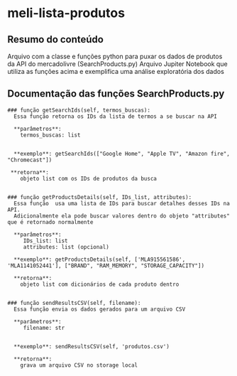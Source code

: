 # meli-lista-produtos

## Resumo do conteúdo
Arquivo com a classe e funções python para puxar os dados de produtos da API do mercadolivre (SearchProducts.py)
Arquivo Jupiter Notebook que utiliza as funções acima e exemplifica uma análise exploratória dos dados

## Documentação das funções SearchProducts.py

    ### função getSearchIds(self, termos_buscas):
      Essa função retorna os IDs da lista de termos a se buscar na API
    
      **parâmetros**:
        termos_buscas: list
    
      
      **exemplo**: getSearchIds(["Google Home", "Apple TV", "Amazon fire", "Chromecast"])
    
     **retorna**:
        objeto list com os IDs de produtos da busca
    
    
    ### função getProductsDetails(self, IDs_list, attributes):
      Essa função  usa uma lista de IDs para buscar detalhes desses IDs na API. 
      Adicionalmente ela pode buscar valores dentro do objeto "attributes" que é retornado normalmente
      
      **parâmetros**:
         IDs_list: list
         attributes: list (opcional)
      
      **exemplo**: getProductsDetails(self, ['MLA915561586', 'MLA1141052441'], ["BRAND", "RAM_MEMORY", "STORAGE_CAPACITY"])
    
      **retorna**:
        objeto list com dicionários de cada produto dentro
    
    
    ### função sendResultsCSV(self, filename):
      Essa função envia os dados gerados para um arquivo CSV
      
      **parâmetros**:
         filename: str
         
      
      **exemplo**: sendResultsCSV(self, 'produtos.csv')
    
      **retorna**:
        grava um arquivo CSV no storage local
        
